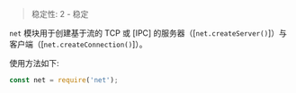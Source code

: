 
<!--introduced_in=v0.10.0-->

> 稳定性: 2 - 稳定

`net` 模块用于创建基于流的 TCP 或 [IPC] 的服务器（[`net.createServer()`]）与客户端（[`net.createConnection()`]）。

使用方法如下:

```js
const net = require('net');
```

